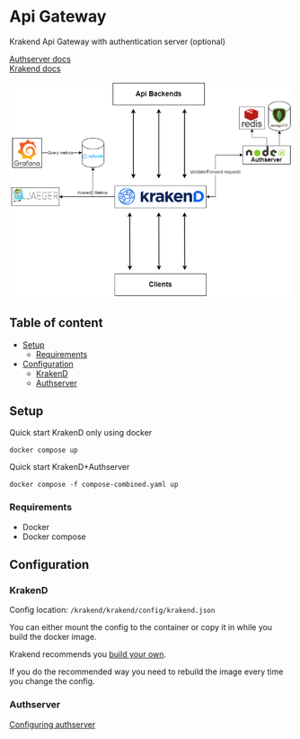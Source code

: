# Api Gateway <!-- omit in toc -->

Krakend Api Gateway with authentication server (optional)

[Authserver docs](https://github.com/andreas-levander/node-authserver#role-based-authentication-server-)  
[Krakend docs](https://www.krakend.io/docs/overview/)

![Api-gateway diagram](docs/diagram/api-gateway-diagram.png)

## Table of content <!-- omit in toc -->

- [Setup](#setup)
  - [Requirements](#requirements)
- [Configuration](#configuration)
  - [KrakenD](#krakend)
  - [Authserver](#authserver)

## Setup

Quick start KrakenD only using docker

```
docker compose up
```

Quick start KrakenD+Authserver

```
docker compose -f compose-combined.yaml up
```

### Requirements

- Docker
- Docker compose

## Configuration

### KrakenD

Config location: `/krakend/krakend/config/krakend.json`

You can either mount the config to the container or copy it in while you build the docker image.

Krakend recommends you [build your own](https://www.krakend.io/docs/deploying/docker/).

If you do the recommended way you need to rebuild the image every time you change the config.

### Authserver

[Configuring authserver](https://github.com/andreas-levander/node-authserver#configuration)
